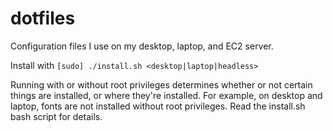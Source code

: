 # dotfiles

Configuration files I use on my desktop, laptop, and EC2 server.

Install with `[sudo] ./install.sh <desktop|laptop|headless>`

Running with or without root privileges determines whether or not certain
things are installed, or where they're installed. For example, on desktop and
laptop, fonts are not installed without root privileges. Read the install.sh
bash script for details.
